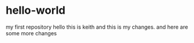 # hello-world
my first repository
hello this is keith and this is my changes.
and here are some more changes
